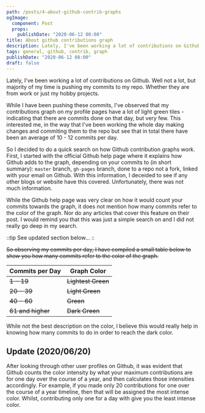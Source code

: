```yaml
---
path: /posts/4-about-github-contrib-graphs
ogImage:
  component: Post
  props:
    publishDate: "2020-06-12 08:00"
title: About github contributions graph
description: Lately, I've been working a lot of contributions on Github
tags: general, github, contrib, graph
publishDate: "2020-06-12 08:00"
draft: false
---
```


Lately, I've been working a lot of contributions on Github. Well not a lot, but majority of my time is pushing my commits
to my repo. Whether they are from work or just my hobby projects.

While I have been pushing these commits, I've observed that my contributions graph on my profile pages have a lot of light
green tiles - indicating that there are commits done on that day, but very few. This interested me, in the way that I've been
working the whole day making changes and commiting them to the repo but see that in total there have been an average of
10 - 12 commits per day.

So I decided to do a quick search on how Github contribution graphs work. First, I started with the official Github
help page where it explains how Github adds to the graph, depending on your commits to (in short summary): `master` branch,
`gh-pages` branch, done to a repo not a fork, linked with your email on Github. With this information, I deceided to see
if any other blogs or website have this covered. Unfortunately, there was not much information.

While the Github help page was very clear on how it would count your commits towards the graph, it does not mention
how many commits refer to the color of the graph. Nor do any articles that cover this feature on their post. I would remind
you that this was just a simple search on and I did not really go deep in my search.

::tip
See updated section below...
::

~~So observing my commits per day, I have compiled a small table below to show you how many commits refer to the color
of the graph.~~

| Commits per Day   | Graph Color        |
| ----------------- | ------------------ |
| ~~1 - 19~~        | ~~Lightest Green~~ |
| ~~20 - 39~~       | ~~Light Green~~    |
| ~~40 - 60~~       | ~~Green~~          |
| ~~61 and higher~~ | ~~Dark Green~~     |

While not the best description on the color, I believe this would really help in knowing how many commits to do in order
to reach the dark color.

## Update (2020/06/20)

After looking through other user profiles on Github, it was evident that Github counts the color intensity by what
your maximum contributions are for one day over the course of a year, and then calculates those intensities accordingly.
For example, if you made only 20 contributions for one over the course of a year timeline, then that will be assigned
the most intense color. Whilst, contributing only one for a day with give you the least intense color.
